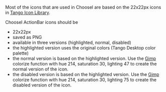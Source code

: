 Most of the icons that are used in Choosel are based on the 22x22px icons in [Tango Icon Library](http://tango.freedesktop.org/Tango_Desktop_Project).

Choosel ActionBar icons should be

  * 22x22px
  * saved as PNG
  * available in three versions (highlighted, normal, disabled)
  * the highlighted version uses the original colors (Tango Desktop color palette)
  * the normal version is based on the highlighted version. Use the [Gimp](http://www.gimp.org/) colorize function with hue 214, saturation 30, lighting 47 to create the normal version of the icon.
  * the disabled version is based on the highlighted version. Use the [Gimp](http://www.gimp.org/) colorize function with hue 214, saturation 30, lighting 75 to create the disabled version of the icon.